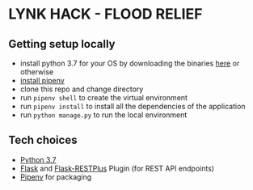 # LYNK HACK - FLOOD RELIEF

## Getting setup locally

- install python 3.7 for your OS by downloading the binaries [here](https://www.python.org/downloads/release/python-370/) or otherwise
- [install pipenv](https://pipenv.readthedocs.io/en/latest/install/)
- clone this repo and change directory
- run `pipenv shell` to create the virtual environment
- run `pipenv install` to install all the dependencies of the application
- run `python manage.py` to run the local environment

## Tech choices

- [Python 3.7](https://www.python.org/downloads/release/python-372/) 
- [Flask](https://pypi.org/project/Flask/1.0.2/) and [Flask-RESTPlus](https://flask-restplus.readthedocs.io/en/stable/) Plugin (for REST API endpoints)
- [Pipenv](https://pipenv.readthedocs.io/en/latest/) for packaging